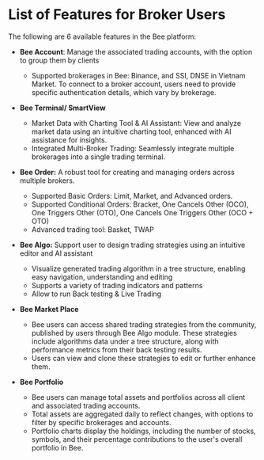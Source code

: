 # List of Features for Broker Users

The following are 6 available features in the Bee platform:

- **Bee Account**: Manage the associated trading accounts, with the option to group them by clients

  - Supported brokerages in Bee: Binance, and SSI, DNSE in Vietnam Market. To connect to a broker account, users need to provide specific authentication details, which vary by brokerage.

- **Bee Terminal/ SmartView**

  - Market Data with Charting Tool & AI Assistant: View and analyze market data using an intuitive charting tool, enhanced with AI assistance for insights.
  - Integrated Multi-Broker Trading: Seamlessly integrate multiple brokerages into a single trading terminal.

- **Bee Order:** A robust tool for creating and managing orders across multiple brokers.

  - Supported Basic Orders: Limit, Market, and Advanced orders.
  - Supported Conditional Orders: Bracket, One Cancels Other (OCO), One Triggers Other (OTO), One Cancels One Triggers Other (OCO + OTO)
  - Advanced trading tool: Basket, TWAP

- **Bee Algo:** Support user to design trading strategies using an intuitive editor and AI assistant

  - Visualize generated trading algorithm in a tree structure, enabling easy navigation, understanding and editing
  - Supports a variety of trading indicators and patterns
  - Allow to run Back testing & Live Trading

- **Bee Market Place**

  - Bee users can access shared trading strategies from the community, published by users through Bee Algo module. These strategies include algorithms data under a tree structure, along with performance metrics from their back testing results.
  - Users can view and clone these strategies to edit or further enhance them.

- **Bee Portfolio**

  - Bee users can manage total assets and portfolios across all client and associated trading accounts.
  - Total assets are aggregated daily to reflect changes, with options to filter by specific brokerages and accounts.
  - Portfolio charts display the holdings, including the number of stocks, symbols, and their percentage contributions to the user's overall portfolio in Bee. 